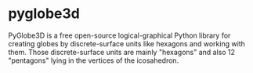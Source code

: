 # pyglobe3d
PyGlobe3D is a free open-source logical-graphical Python library for creating globes by discrete-surface units like hexagons and working with them. Those discrete-surface units are mainly "hexagons" and also 12 "pentagons" lying in the vertices of the icosahedron.
